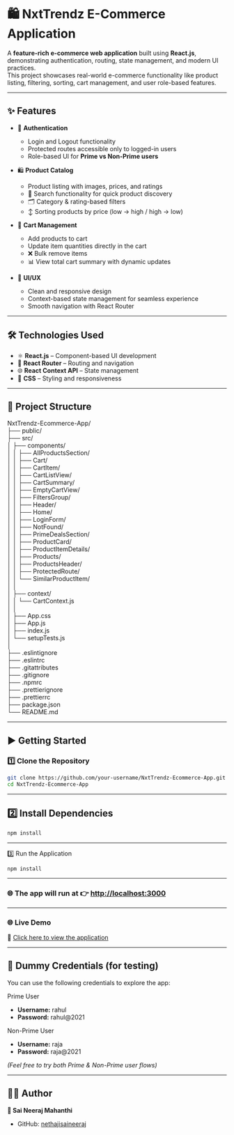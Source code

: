 # 🛍️ NxtTrendz E-Commerce Application  

A **feature-rich e-commerce web application** built using **React.js**, demonstrating authentication, routing, state management, and modern UI practices.  
This project showcases real-world e-commerce functionality like product listing, filtering, sorting, cart management, and user role-based features.  

---

## ✨ Features  

- 🔑 **Authentication**  
  - Login and Logout functionality  
  - Protected routes accessible only to logged-in users  
  - Role-based UI for **Prime vs Non-Prime users**  

- 🛍️ **Product Catalog**  
  - Product listing with images, prices, and ratings  
  - 🔎 Search functionality for quick product discovery  
  - 🗂️ Category & rating-based filters  
  - ↕️ Sorting products by price (low → high / high → low)  

- 🛒 **Cart Management**  
  - Add products to cart  
  - Update item quantities directly in the cart  
  - ❌ Bulk remove items  
  - 📊 View total cart summary with dynamic updates  

- 🎨 **UI/UX**  
  - Clean and responsive design  
  - Context-based state management for seamless experience  
  - Smooth navigation with React Router  

---

## 🛠️ Technologies Used  

- ⚛️ **React.js** – Component-based UI development  
- 🧭 **React Router** – Routing and navigation  
- 🌐 **React Context API** – State management  
- 🎨 **CSS** – Styling and responsiveness  

---

## 📂 Project Structure  
NxtTrendz-Ecommerce-App/  
├── public/  
├── src/  
│ ├── components/  
│ │ ├── AllProductsSection/  
│ │ ├── Cart/  
│ │ ├── CartItem/  
│ │ ├── CartListView/  
│ │ ├── CartSummary/  
│ │ ├── EmptyCartView/  
│ │ ├── FiltersGroup/  
│ │ ├── Header/  
│ │ ├── Home/  
│ │ ├── LoginForm/  
│ │ ├── NotFound/  
│ │ ├── PrimeDealsSection/  
│ │ ├── ProductCard/  
│ │ ├── ProductItemDetails/  
│ │ ├── Products/  
│ │ ├── ProductsHeader/  
│ │ ├── ProtectedRoute/  
│ │ └── SimilarProductItem/  
│ │  
│ ├── context/  
│ │ └── CartContext.js  
│ │  
│ ├── App.css  
│ ├── App.js  
│ ├── index.js  
│ └── setupTests.js  
│  
├── .eslintignore  
├── .eslintrc  
├── .gitattributes  
├── .gitignore  
├── .npmrc  
├── .prettierignore  
├── .prettierrc  
├── package.json  
└── README.md  


---

## ▶️ Getting Started  

### 1️⃣ Clone the Repository  
```bash
git clone https://github.com/your-username/NxtTrendz-Ecommerce-App.git
cd NxtTrendz-Ecommerce-App
```

---

## 2️⃣ Install Dependencies
```bash
npm install
```

---

3️⃣ Run the Application
```bash
npm install
```

---

### 🌐 The app will run at 👉 [http://localhost:3000](http://localhost:3000)

---

### 🌐 Live Demo  
🚀 [Click here to view the application](https://neerajnxttrendz.ccbp.tech/)  

---

## 🔑 Dummy Credentials (for testing)  

You can use the following credentials to explore the app:  

Prime User   
- **Username:** rahul  
- **Password:** rahul@2021

Non-Prime User  
- **Username:** raja 
- **Password:** raja@2021  

*(Feel free to try both Prime & Non-Prime user flows)*  

---

## 🧑‍💻 Author  

**👤 Sai Neeraj Mahanthi**  

- GitHub: [nethajisaineeraj](https://github.com/nethajisaineeraj)  




